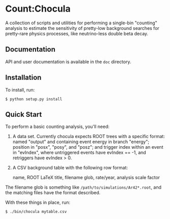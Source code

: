 Count:Chocula
=============
A collection of scripts and utilities for performing a single-bin "counting"
analysis to estimate the sensitivity of pretty-low background searches for
pretty-rare physics processes, like neutrino-less double beta decay.

Documentation
-------------
API and user documentation is available in the `doc` directory.

Installation
------------
To install, run:

    $ python setup.py install

Quick Start
-----------
To perform a basic counting analysis, you'll need:

1. A data set. Currently chocula expects ROOT trees with a specific format:
   named "output" and containing event energy in branch "energy"; position
   in "posx", "posy", and "posz"; and trigger index within an event in
   "evIndex", where untriggered events have evIndex == -1, and retriggers have
   evIndex > 0.
2. A CSV background table with the following row format:

    name, ROOT LaTeX title, filename glob, rate/year, analysis scale factor

The filename glob is something like `/path/to/simulations/Ar42*.root`, and
the matching files have the format described.

With these things in place, run:

    $ ./bin/chocula mytable.csv

